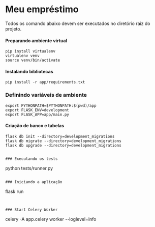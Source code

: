 # Meu empréstimo

Todos os comando abaixo devem ser executados no diretório raiz do projeto.

#### Preparando ambiente virtual
```
pip install virtualenv
virtualenv venv
source venv/bin/activate
```

#### Instalando bibliotecas
```
pip install -r app/requirements.txt
```

### Definindo variáveis de ambiente
```
export PYTHONPATH=$PYTHONPATH:$(pwd)/app
export FLASK_ENV=development
export FLASK_APP=app/main.py
```

#### Criação de banco e tabelas
```
flask db init --directory=development_migrations
flask db migrate --directory=development_migrations
flask db upgrade --directory=development_migrations


### Executando os tests
```
python tests/runner.py
```

### Iniciando a aplicação
```
flask run
```


### Start Celery Worker
```
celery -A app.celery worker --loglevel=info
```